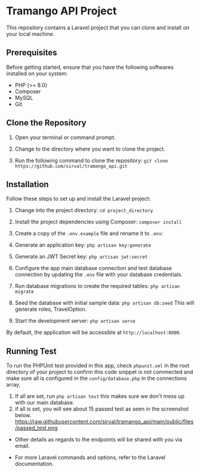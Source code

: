 # Tramango API Project

This repository contains a Laravel project that you can clone and install on your local machine.

## Prerequisites

Before getting started, ensure that you have the following softwares installed on your system:

- PHP (>= 8.0)
- Composer
- MySQL
- Git

## Clone the Repository

1. Open your terminal or command prompt.

2. Change to the directory where you want to clone the project.

3. Run the following command to clone the repository: `git clone https://github.com/sirval/tramango_api.git`

## Installation

Follow these steps to set up and install the Laravel project:

1. Change into the project directory: `cd project_directory`

2. Install the project dependencies using Composer: `composer install`

3. Create a copy of the `.env.example` file and rename it to `.env`:

4. Generate an application key: `php artisan key:generate`

5. Generate an JWT Secret key: `php artisan jwt:secret`

6. Configure the app main database connection and test database connection by updating the `.env` file with your database credentials.

7. Run database migrations to create the required tables: `php artisan migrate`

8. Seed the database with initial sample data: `php artisan db:seed` This will generate roles, TravelOption.

9. Start the development server: `php artisan serve`

By default, the application will be accessible at `http://localhost:8000`.

## Running Test

To run the PHPUnit test provided in this app, check `phpunit.xml` in the root directory of your project to confirm this code snippet is not commected
    <env name="DB_CONNECTION" value="mysql_test"/>
    <env name="DB_DATABASE" value=":tramango_test_db:"/>
and make sure all is configured in the `config/database.php` in the connections array,
1. If all are set, run `php artisan test` this makes sure we don't mess up with our main database.
2. if all is set, you will see about 15 passed test as seen in the screenshot below.
<a href="https://raw.githubusercontent.com/sirval/tramango_api/main/public/files/passed_test.png" target="_blank">https://raw.githubusercontent.com/sirval/tramango_api/main/public/files/passed_test.png</a>


- Other details as regards to the endpoints will be shared with you via email.

- For more Laravel commands and options, refer to the Laravel documentation.




